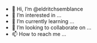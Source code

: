 - 👋 Hi, I’m @eldritchsemblance
- 👀 I’m interested in ...
- 🌱 I’m currently learning ...
- 💞️ I’m looking to collaborate on ...
- 📫 How to reach me ...

<!---
eldritchsemblance/eldritchsemblance is a ✨ special ✨ repository because its `README.md` (this file) appears on your GitHub profile.
You can click the Preview link to take a look at your changes.
--->
